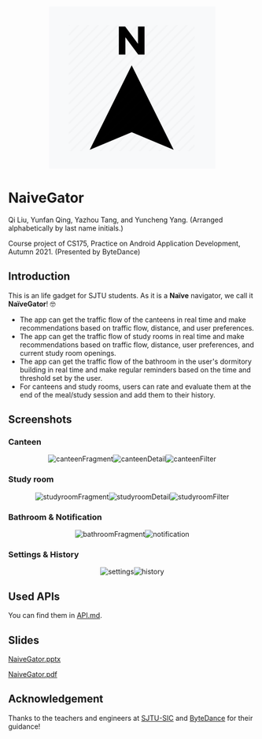 <div align=center><img src="./app/src/main/res/drawable/naivegator.png" alt="cover"/></div>

# NaiveGator

Qi Liu, Yunfan Qing, Yazhou Tang, and Yuncheng Yang. (Arranged alphabetically by last name initials.)

Course project of CS175, Practice on Android Application Development, Autumn 2021. (Presented by ByteDance)

## Introduction

This is an life gadget for SJTU students. As it is a **Naïve** navigator, we call it **NaïveGator**! 🤓

* The app can get the traffic flow of the canteens in real time and make recommendations based on traffic flow, distance, and user preferences.
* The app can get the traffic flow of study rooms in real time and make recommendations based on traffic flow, distance, user preferences, and current study room openings.
* The app can get the traffic flow of the bathroom in the user's dormitory building in real time and make regular reminders based on the time and threshold set by the user.
* For canteens and study rooms, users can rate and evaluate them at the end of the meal/study session and add them to their history.

## Screenshots

### Canteen

<div align=center>
<img src="https://user-images.githubusercontent.com/58338486/145708612-f910e15c-2522-4463-8886-f1023edd2a87.png" alt="canteenFragment" width="250" /><img src="https://user-images.githubusercontent.com/58338486/145709466-efe92b34-9b08-4c30-918a-f39b50d708f6.png" alt="canteenDetail" width="250" /><img src="https://user-images.githubusercontent.com/58338486/145708619-8ccf3135-4e9b-407f-b52e-b17bc1fcbfbb.png" alt="canteenFilter" width="250" />
</div>

### Study room

<div align=center>
<img src="https://user-images.githubusercontent.com/58338486/145708616-31f9c2aa-7b3e-4333-9d13-c9019880aa47.png" alt="studyroomFragment" width="250" /><img src="https://user-images.githubusercontent.com/58338486/145709461-86b19eea-1553-4fae-8108-af6ce26e7f28.png" alt="studyroomDetail" width="250" /><img src="https://user-images.githubusercontent.com/58338486/145708620-2995638e-c136-42b5-972e-7b5b6def57d7.png" alt="studyroomFilter" width="250" />
</div>

### Bathroom & Notification

<div align=center>
<img src="https://user-images.githubusercontent.com/58338486/145708621-824f3cf5-53a8-4855-bf7a-af60fdbcb096.png" alt="bathroomFragment" width="250" /><img src="https://user-images.githubusercontent.com/58338486/145708624-7d06ceca-69d5-40be-9007-6752bde5cd48.png" alt="notification" width="250" />
</div>

### Settings & History

<div align=center>
<img src="https://user-images.githubusercontent.com/58338486/145708630-fcee6ee3-943b-4a78-8d7e-de80c7965ca5.png" alt="settings" width="250" /><img src="https://user-images.githubusercontent.com/58338486/145708632-996b5397-8026-46f0-8d16-2d5f4f5fb6bd.png" alt="history" width="250" />
</div>

## Used APIs

You can find them in [API.md](./API.md).

## Slides

[NaiveGator.pptx](https://github.com/Purewhite2019/naivegator/files/7698531/NaiveGator.pptx)

[NaiveGator.pdf](https://github.com/Purewhite2019/naivegator/files/7698532/NaiveGator.pdf)

## Acknowledgement

Thanks to the teachers and engineers at [SJTU-SIC](https://www.si.sjtu.edu.cn/) and [ByteDance](https://github.com/bytedance-sjtu-android) for their guidance!
